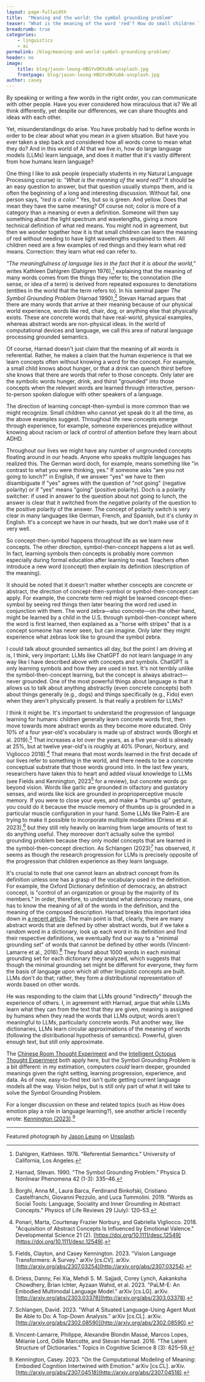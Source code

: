 ```yaml
---
layout: page-fullwidth
title:  "Meaning and the world: the symbol grounding problem"
teaser: "What is the meaning of the word 'red'? How do small children learn it? What about AI systems? In this new post, Casey Kennington explains how natural languages are intrinsically linked to the real world, and how humans naturally ground symbols in things and properties they experience in their environment."
breadcrumb: true
categories:
    - linguistics
    - ai
permalink: /blog/meaning-and-world-symbol-grounding-problem/
header: no
image:
    title: blog/jason-leung-HBGYvOKXu8A-unsplash.jpg
    frontpage: blog/jason-leung-HBGYvOKXu8A-unsplash.jpg
author: casey    
---
```


By speaking or writing a few words in the right order, you can communicate with other people. Have you ever considered how miraculous that is? We all think differently, yet despite our differences, we can share thoughts and ideas with each other. 

Yet, misunderstandings do arise. You have probably had to define words in order to be clear about what you mean in a given situation. But have you ever taken a step back and considered how all words come to mean what they do? And in this world of AI that we live in, how do large language models (LLMs) learn language, and does it matter that it's vastly different from how humans learn language?

One thing I like to ask people (especially students in my Natural Language Processing course) is: *"What is the meaning of the word red?"* It should be an easy question to answer, but that question usually stumps them, and is often the beginning of a long and interesting discussion. Without fail, one person says, *"red is a color."* Yes, but so is green. And yellow. Does that mean they have the same meaning? Of course not; color is more of a category than a meaning or even a definition. Someone will then say something about the light spectrum and wavelengths, giving a more technical definition of what red means. You might nod in agreement, but then we wonder together how it is that small children can learn the meaning of red without needing to have light wavelengths explained to them. All children need are a few examples of red things and they learn what red means. Correction: they learn what red can refer to. 

*"The meaningfulness of language lies in the fact that it is about the world,"* writes Kathleen Dahlgren (Dahlgren 1976),[^2] explaining that the meaning of many words comes from the things they refer to; the connotation (the sense, or idea of a term) is derived from repeated exposures to denotations (entities in the world that the term refers to). In his seminal paper *The Symbol Grounding Problem* (Harnad 1990),[^5] Stevan Harnad argues that there are many words that arrive at their meaning because of our physical world experience, words like red, chair, dog, or anything else that physically exists. These are concrete words that have real-world, physical examples, whereas abstract words are non-physical ideas. In the world of computational devices and language, we call this area of natural language processing grounded semantics. 

Of course, Harnad doesn't just claim that the meaning of all words is referential. Rather, he makes a claim that the human experience is that we learn concepts often without knowing a word for the concept. For example, a small child knows about hunger, or that a drink can quench thirst before she knows that there are words that refer to those concepts. Only later are the symbolic words hunger, drink, and thirst "grounded" into those concepts when the relevant words are learned through interactive, person-to-person spoken dialogue with other speakers of a language. 

The direction of learning concept-then-symbol is more common than we might recognize. Small children who cannot yet speak do it all the time, as the above examples suggest. Throughout life new concepts emerge through experience, for example, someone experiences prejudice without knowing about racism or lack of control of attention before they learn about ADHD.  

Throughout our lives we might have any number of ungrounded concepts floating around in our heads. Anyone who speaks multiple languages has realized this. The German word doch, for example, means something like "in contrast to what you were thinking, yes." If someone asks "are you not going to lunch?" in English, if we answer "yes" we have to then disambiguate if "yes" agrees with the question of "not going" (negative polarity) or if "yes" means "going" (positive polarity). Doch is a polarity switcher: if used in answer to the question about not going to lunch, the answer is clear that it switched from the negative polarity of the question to the positive polarity of the answer. The concept of polarity switch is very clear in many languages like German, French, and Spanish, but it's clunky in English. It's a concept we have in our heads, but we don't make use of it very well. 

So concept-then-symbol happens throughout life as we learn new concepts. The other direction, symbol-then-concept happens a lot as well. In fact, learning symbols then concepts is probably more common especially during formal education after learning to read. Teachers often introduce a new word (concept) then explain its definition (description of the meaning).

It should be noted that it doesn't matter whether concepts are concrete or abstract, the direction of concept-then-symbol or symbol-then-concept can apply. For example, the concrete term red might be learned concept-then-symbol by seeing red things then later hearing the word red used in conjunction with them. The word zebra—also concrete—on the other hand, might be learned by a child in the U.S. through symbol-then-concept where the word is first learned, then explained as a "horse with stripes" that is a concept someone has never seen, but can imagine. Only later they might experience what zebras look like to ground the symbol zebra. 

I could talk about grounded semantics all day, but the point I am driving at is, I think, very important: LLMs like ChatGPT do not learn language in any way like I have described above with concepts and symbols. ChatGPT is only learning symbols and how they are used in text. It's not terribly unlike the symbol-then-concept learning, but the concept is always abstract—never grounded. One of the most powerful things about language is that it allows us to talk about anything abstractly (even concrete concepts) both about things generally (e.g., dogs) and things specifically (e.g., Fido) even when they aren't physically present. Is that really a problem for LLMs?

I think it might be. It's important to understand the progression of language learning for humans: children generally learn concrete words first, then move towards more abstract words as they become more educated. Only 10% of a four year-old's vocabulary is made up of abstract words (Borghi et al. 2019).[^1] That increases a lot over the years, as a five year-old is already at 25%, but at twelve year-old's is roughly at 40% (Ponari, Norbury, and Vigliocco 2018).[^7] That means that most words learned in the first decade of our lives refer to something in the world, and there needs to be a concrete conceptual substrate that those words ground into. In the last few years, researchers have taken this to heart and added visual knowledge to LLMs (see Fields and Kennington, 2023[^4] for a review), but concrete words go beyond vision. Words like garlic are grounded in olfactory and gustatory senses, and words like kick are grounded in proprioperceptive muscle memory. If you were to close your eyes, and make a "thumbs up" gesture, you could do it because the muscle memory of thumbs up is grounded in a particular muscle configuration in your hand. Some LLMs like Palm-E are trying to make it possible to incorporate multiple modalities (Driess et al. 2023),[^3] but they still rely heavily on learning from large amounts of text to do anything useful. They moreover don't actually solve the symbol grounding problem because they only model concepts that are learned in the symbol-then-concept direction. As Schlangen (2023)[^8] has observed, it seems as though the research progression for LLMs is precisely opposite of the progression that children experience as they learn language. 

It's crucial to note that one cannot learn an abstract concept from its definition unless one has a grasp of the vocabulary used in the definition. For example, the Oxford Dictionary definition of democracy, an abstract concept, is "control of an organization or group by the majority of its members." In order, therefore, to understand what democracy means, one has to know the meaning of all of the words in the definition, and the meaning of the composed description.  Harnad breaks this important idea down in [a recent article](https://generic.wordpress.soton.ac.uk/skywritings/2023/06/12/vector-grounding/). The main point is that, clearly, there are many abstract words that are defined by other abstract words, but if we take a random word in a dictionary, look up each word in its definition and find their respective definitions, we eventually find our way to a "minimal grounding set" of words that cannot be defined by other words (Vincent-Lamarre et al., 2016).[^9] They found about 1000 words in each minimal grounding set for each dictionary they analyzed, which suggests that though the minimal grounding set might be different for everyone, they form the basis of language upon which all other linguistic concepts are built. LLMs don't do that; rather, they form a distributional representation of words based on other words. 


He was responding to the claim that LLMs ground "indirectly" through the experience of others. I, in agreement with Harnad, argue that while LLMs learn what they can from the text that they are given, meaning is assigned by humans when they read the words that LLMs output; words aren't meaningful to LLMs, particularly concrete words. Put another way, like dictionaries, LLMs learn circular approximations of the meaning of words (following the distributional hypothesis of semantics). Powerful, given enough text, but still only approximate. 

The [Chinese Room Thought Experiment](https://plato.stanford.edu/entries/chinese-room/) and the [Intelligent Octopus Thought Experiment](https://aclanthology.org/2020.acl-main.463/) both apply here, but the Symbol Grounding Problem is a bit different: in my estimation, computers *could* learn deeper, grounded meanings given the right setting, learning progression, experience, and data. As of now, easy-to-find text isn't quite getting current language models all the way. Vision helps, but is still only part of what it will take to solve the Symbol Grounding Problem. 

For a longer discussion on these and related topics (such as How does emotion play a role in language learning?), see another article I recently wrote: [Kennington (2023)](https://arxiv.org/abs/2307.04518).[^6] 

<hr>
Featured photograph by <a href="https://unsplash.com/@ninjason?utm_source=unsplash&utm_medium=referral&utm_content=creditCopyText">Jason Leung</a> on <a href="https://unsplash.com/photos/HBGYvOKXu8A?utm_source=unsplash&utm_medium=referral&utm_content=creditCopyText">Unsplash</a>.
  

[^1]: Borghi, Anna M., Laura Barca, Ferdinand Binkofski, Cristiano Castelfranchi, Giovanni Pezzulo, and Luca Tummolini. 2019. "Words as Social Tools: Language, Sociality and Inner Grounding in Abstract Concepts." Physics of Life Reviews 29 (July): 120–53.
[^2]: Dahlgren, Kathleen. 1976. "Referential Semantics." University of California, Los Angeles.
[^3]: Driess, Danny, Fei Xia, Mehdi S. M. Sajjadi, Corey Lynch, Aakanksha Chowdhery, Brian Ichter, Ayzaan Wahid, et al. 2023. "PaLM-E: An Embodied Multimodal Language Model." arXiv [cs.LG]. arXiv. [http://arxiv.org/abs/2303.03378](http://arxiv.org/abs/2303.03378).
[^4]: Fields, Clayton, and Casey Kennington. 2023. "Vision Language Transformers: A Survey." arXiv [cs.CV]. arXiv. [http://arxiv.org/abs/2307.03254](http://arxiv.org/abs/2307.03254).
[^5]: Harnad, Stevan. 1990. "The Symbol Grounding Problem." Physica D. Nonlinear Phenomena 42 (1-3): 335–46.
[^6]: Kennington, Casey. 2023. "On the Computational Modeling of Meaning: Embodied Cognition Intertwined with Emotion." arXiv [cs.CL]. arXiv. [http://arxiv.org/abs/2307.04518](http://arxiv.org/abs/2307.04518).
[^7]: Ponari, Marta, Courtenay Frazier Norbury, and Gabriella Vigliocco. 2018. "Acquisition of Abstract Concepts Is Influenced by Emotional Valence." Developmental Science 21 (2). [https://doi.org/10.1111/desc.12549](https://doi.org/10.1111/desc.12549).
[^8]: Schlangen, David. 2023. "What A Situated Language-Using Agent Must Be Able to Do: A Top-Down Analysis." arXiv [cs.CL]. arXiv. [http://arxiv.org/abs/2302.08590](http://arxiv.org/abs/2302.08590).
[^9]: Vincent-Lamarre, Philippe, Alexandre Blondin Massé, Marcos Lopes, Mélanie Lord, Odile Marcotte, and Stevan Harnad. 2016. "The Latent Structure of Dictionaries." Topics in Cognitive Science 8 (3): 625–59.


